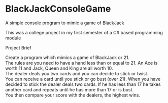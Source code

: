 # BlackJackConsoleGame
A simple console program to mimic a game of BlackJack


This was a college project in my first semester of a C# based programming module 

Project Brief

Create a program which mimics a game of BlackJack or 21.  
The rules are you need to have a hand less than or equal to 21. 
An Ace is worth 11 and Jack, Queen and King are all worth 10.  
The dealer deals you two cards and you can decide to stick or twist.  
You can receive a card until you stick or go bust (over 21).  When you have decided to stick the dealer deals two cards. 
If he has less than 17 he takes another card and repeats until he has more than 17 or is bust.  
You then compare your score with the dealers, the highest wins.


